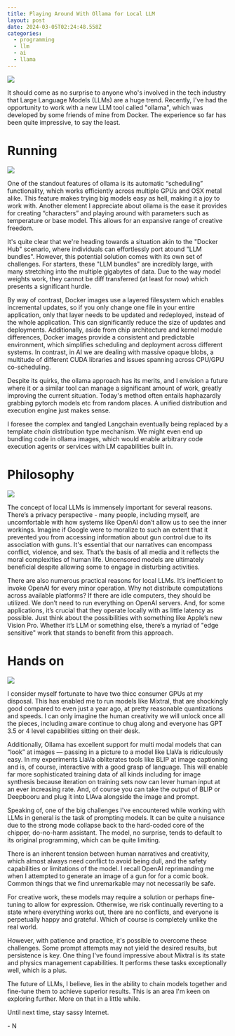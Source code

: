 ```yaml
---
title: Playing Around With Ollama for Local LLM
layout: post
date: 2024-03-05T02:24:48.558Z
categories:
  - programming
  - llm
  - ai
  - llama
---
```


<img style="max-height: 512px" src="/images/img_6907.jpeg" />

It should come as no surprise to anyone who's involved in the tech industry that Large Language Models (LLMs) are a huge trend. Recently, I've had the opportunity to work with a new LLM tool called "ollama", which was developed by some friends of mine from Docker. The experience so far has been quite impressive, to say the least.

# Running

<img style="max-height: 512px" src="/images/img_6910.jpeg" />

One of the standout features of ollama is its automatic “scheduling” functionality, which works efficiently across multiple GPUs and OSX metal alike. This feature makes trying big models easy as hell, making it a joy to work with. Another element I appreciate about ollama is the ease it provides for creating “characters” and playing around with parameters such as temperature or base model. This allows for an expansive range of creative freedom.

It's quite clear that we're heading towards a situation akin to the "Docker Hub" scenario, where individuals can effortlessly port atound "LLM bundles". However, this potential solution comes with its own set of challenges. For starters, these "LLM bundles" are incredibly large, with many stretching into the multiple gigabytes of data. Due to the way model weights work, they cannot be diff transferred (at least for now) which presents a significant hurdle.

By way of contrast, Docker images use a layered filesystem which enables incremental updates, so if you only change one file in your entire application, only that layer needs to be updated and redeployed, instead of the whole application. This can significantly reduce the size of updates and deployments. Additionally, aside from chip architecture and kernel module differences, Docker images provide a consistent and predictable environment, which simplifies scheduling and deployment across different systems. In contrast, in AI we are dealing with massive opaque blobs, a multitude of different CUDA libraries and issues spanning across CPU/GPU co-scheduling.

Despite its quirks, the ollama approach has its merits, and I envision a future where it or a similar tool can manage a significant amount of work, greatly improving the current situation. Today's method often entails haphazardly grabbing pytorch models etc from random places. A unified distribution and execution engine just makes sense.

I foresee the complex and tangled Langchain eventually being replaced by a template *chain* distribution type mechanism. We might even end up bundling code in ollama images, which would enable arbitrary code execution agents or services with LM capabilities built in.

# Philosophy

<img style="max-height: 512px" src="/images/img_6909.jpeg" />

The concept of local LLMs is immensely important for several reasons. There’s a privacy perspective - many people, including myself, are uncomfortable with how systems like OpenAI don’t allow us to see the inner workings. Imagine if Google were to moralize to such an extent that it prevented you from accessing information about gun control due to its association with guns. It's essential that our narratives can encompass conflict, violence, and sex. That’s the basis of all media and it reflects the moral complexities of human life. Uncensored models are ultimately beneficial despite allowing some to engage in disturbing activities.

There are also numerous practical reasons for local LLMs. It’s inefficient to invoke OpenAI for every minor operation. Why not distribute computations across available platforms? If there are idle computers, they should be utilized. We don’t need to run everything on OpenAI servers. And, for some applications, it’s crucial that they operate locally with as little latency as possible. Just think about the possibilities with something like Apple’s new Vision Pro. Whether it’s LLM or something else, there’s a myriad of "edge sensitive" work that stands to benefit from this approach.

# Hands on

<img style="max-height: 512px" src="/images/untitled.jpeg" />

I consider myself fortunate to have two thicc consumer GPUs at my disposal. This has enabled me to run models like Mixtral, that are shockingly good compared to even just a year ago, at pretty reasonable quantizations and speeds. I can only imagine the human creativity we will unlock once all the pieces, including aware continue to chug along and everyone has GPT 3.5 or 4 level capabilities sitting on their desk.

Additionally, Ollama has excellent support for multi modal models that can “look” at images — passing in a picture to a model like LlaVa is ridiculously easy. In my experiments LlaVa obliterates tools like BLIP at image captioning and is, of course, interactive with a good grasp of language. This will enable far more sophisticated training data of all kinds including for image synthesis because iteration on training sets now can lever human input at an ever increasing rate. And, of course you can take the output of BLIP or Deepbooru and plug it into LlAva alongside the image and prompt.

Speaking of, one of the big challenges I've encountered while working with LLMs in general is the task of prompting models. It can be quite a nuisance due to the strong mode collapse back to the hard-coded core of the chipper, do-no-harm assistant. The model, no surprise, tends to default to its original programming, which can be quite limiting.

There is an inherent tension between human narratives and creativity, which almost always need conflict to avoid being dull, and the safety capabilities or limitations of the model. I recall OpenAI reprimanding me when I attempted to generate an image of a gun for for a comic book. Common things that we find unremarkable may not necessarily be safe.

For creative work, these models may require a solution or perhaps fine-tuning to allow for expression. Otherwise, we risk continually reverting to a state where everything works out, there are no conflicts, and everyone is perpetually happy and grateful. Which of course is completely unlike the real world.

However, with patience and practice, it's possible to overcome these challenges. Some prompt attempts may not yield the desired results, but persistence is key. One thing I've found impressive about Mixtral is its state and physics management capabilities. It performs these tasks exceptionally well, which is a plus.

The future of LLMs, I believe, lies in the ability to chain models together and fine-tune them to achieve superior results. This is an area I'm keen on exploring further. More on that in a little while. 

U﻿ntil next time, stay sassy Internet.

-﻿ N
